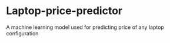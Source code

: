 # Laptop-price-predictor
A machine learning model used for predicting price of any laptop configuration
